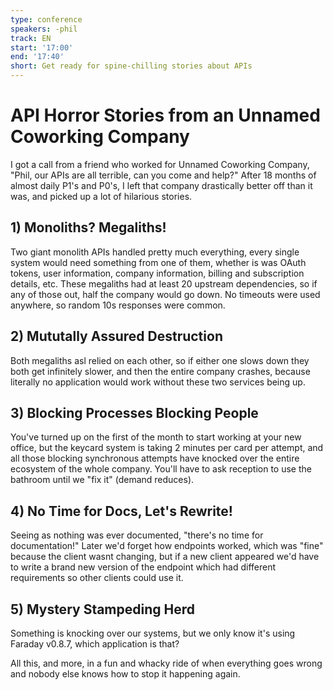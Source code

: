 ```yaml
---
type: conference
speakers: -phil
track: EN
start: '17:00'
end: '17:40'
short: Get ready for spine-chilling stories about APIs
---
```


# API Horror Stories from an Unnamed Coworking Company

I got a call from a friend who worked for Unnamed Coworking Company, "Phil, our APIs are all terrible, can you come and help?" After 18 months of almost daily P1's and P0's, I left that company drastically better off than it was, and picked up a lot of hilarious stories.

## 1) Monoliths? Megaliths!
Two giant monolith APIs handled pretty much everything, every single system would need something from one of them, whether is was OAuth tokens, user information, company information, billing and subscription details, etc. These megaliths had at least 20 upstream dependencies, so if any of those out, half the company would go down. No timeouts were used anywhere, so random 10s responses were common.


## 2) Mututally Assured Destruction
Both megaliths asl relied on each other, so if either one slows down they both get infinitely slower, and then the entire company crashes, because literally no application would work without these two services being up.


## 3) Blocking Processes Blocking People
You've turned up on the first of the month to start working at your new office, but the keycard system is taking 2 minutes per card per attempt, and all those blocking synchronous attempts have knocked over the entire ecosystem of the whole company. You'll have to ask reception to use the bathroom until we "fix it" (demand reduces).


## 4) No Time for Docs, Let's Rewrite!
Seeing as nothing was ever documented, "there's no time for documentation!" Later we'd forget how endpoints worked, which was "fine" because the client wasnt changing, but if a new client appeared we'd have to write a brand new version of the endpoint which had different requirements so other clients could use it.


## 5) Mystery Stampeding Herd
Something is knocking over our systems, but we only know it's using Faraday v0.8.7, which application is that?

All this, and more, in a fun and whacky ride of when everything goes wrong and nobody else knows how to stop it happening again.
